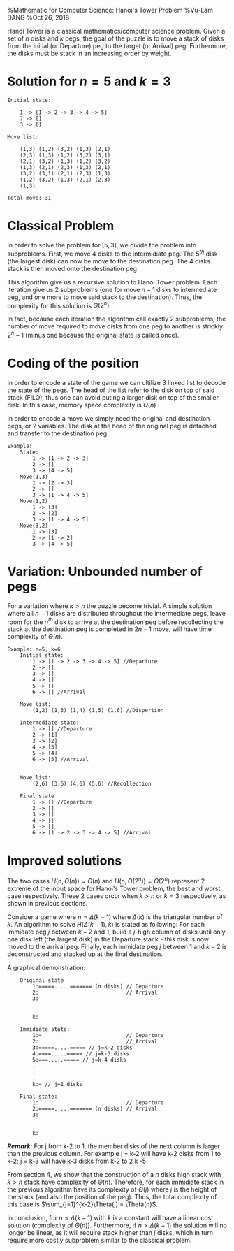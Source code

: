 %Mathematic for Computer Science: Hanoi's Tower Problem
%Vu-Lam DANG
%Oct 26, 2018

Hanoi Tower is a classical mathematics/computer science problem. Given a set of $n$ disks and $k$ pegs, the goal of the puzzle is to move a stack of disks from the initial (or Departure) peg to the target (or Arrival) peg. Furthermore, the disks must be stack in an increasing order by weight.

# Solution for $n = 5$ and $k = 3$

    Initial state:

        1 -> [1 -> 2 -> 3 -> 4 -> 5]
        2 -> []
        3 -> []

    Move list:

        (1,3) (1,2) (3,2) (1,3) (2,1)
        (2,3) (1,3) (1,2) (3,2) (3,1)
        (2,1) (3,2) (1,3) (1,2) (3,2)
        (1,3) (2,1) (2,3) (1,3) (2,1)
        (3,2) (3,1) (2,1) (2,3) (1,3)
        (1,2) (3,2) (1,3) (2,1) (2,3)
        (1,3)

    Total move: 31

# Classical Problem

In order to solve the problem for $[5,3]$, we divide the problem into subproblems. First, we move $4$ disks to the intermidiate peg. The $5^{th}$ disk (the largest disk) can now be move to the destination peg. The $4$ disks stack is then moved onto the destination peg.

This algorithm give us a recursive solution to Hanoi Tower problem. Each iteration give us 2 subproblems (one for move $n-1$ disks to intermediate peg, and one more to move said stack to the destination). Thus, the complexity for this solution is $\Theta(2^n)$.

In fact, because each iteration the algorithm call exactly 2 subproblems, the number of move required to move disks from one peg to another is strickly $2^n - 1$ (minus one because the original state is called once).

# Coding of the position

In order to encode a state of the game we can ultilize $3$ linked list to decode the state of the pegs. The head of the list refer to the disk on top of said stack (FILO), thus one can avoid puting a larger disk on top of the smaller disk. In this case, memory space complexity is $\Theta(n)$

In order to encode a move we simply need the original and destination pegs, or 2 variables. The disk at the head of the original peg is detached and transfer to the destination peg.

    Example:
        State:
            1 -> [1 -> 2 -> 3]
            2 -> []
            3 -> [4 -> 5]
        Move(1,3)
            1 -> [2 -> 3]
            2 -> []
            3 -> [1 -> 4 -> 5]
        Move(1,2)
            1 -> [3]
            2 -> [2]
            3 -> [1 -> 4 -> 5]
        Move(3,2)
            1 -> [3]
            2 -> [1 -> 2]
            3 -> [4 -> 5]

# Variation: Unbounded number of pegs

For a variation where $k > n$ the puzzle become trivial. A simple solution where all $n-1$ disks are distributed throughout the intermediate pegs, leave room for the $n^{th}$ disk to arrive at the destination peg before recollecting the stack at the destination peg is completed in $2n-1$ move, will have time complexity of $\Theta(n)$.

    Example: n=5, k=6
        Initial state:
            1 -> [1 -> 2 -> 3 -> 4 -> 5] //Departure
            2 -> []
            3 -> []
            4 -> []
            5 -> []
            6 -> [] //Arrival

        Move list:
            (1,2) (1,3) (1,4) (1,5) (1,6) //Dispertion

        Intermediate state:
            1 -> [] //Departure
            2 -> [1]
            3 -> [2]
            4 -> [3]
            5 -> [4]
            6 -> [5] //Arrival


        Move list:
            (2,6) (3,6) (4,6) (5,6) //Recollection

        Final state
            1 -> [] //Departure
            2 -> []
            3 -> []
            4 -> []
            5 -> []
            6 -> [1 -> 2 -> 3 -> 4 -> 5] //Arrival

# Improved solutions

The two cases $H(n, \Theta(n)) = \Theta(n)$ and $H(n, \Theta(2^n))= \Theta(2^n)$ represent 2 extreme of the input space for Hanoi's Tower problem, the best and worst case respectively. These 2 cases orcur when $k > n$ or $k = 3$ respectively, as shown in previous sections.

Consider a game where $n=\Delta(k-1)$ where $\Delta(k)$ is the triangular number of $k$. An algorithm to solve $H(\Delta(k-1), k)$ is stated as following: For each immidate peg $j$ between $k-2$ and $1$, build a $j$-high column of disks until only one disk left (the largest disk) in the Departure stack - this disk is now moved to the arrival peg. Finally, each immidate peg $j$ between $1$ and $k-2$ is deconstructed and stacked up at the final destination.

A graphical demonstration:

````
    Original state
        1:=====.....======= (n disks) // Departure
        2:                            // Arrival
        3:
        .
        .
        k:

    Immidiate state:
        1:=                           // Departure
        2:                            // Arrival
        3:=====.....===== // j=k-2 disks
        4:====.....===== // j=k-3 disks
        5:===.....===== // j=k-4 disks
        .
        .
        .
        k:= // j=1 disks

    Final state:
        1:                            // Departure
        2:=====.....======= (n disks) // Arrival
        3:
        .
        .
        k:
````

***Remark***: For j from k-2 to 1, the member disks of the next column is larger than the previous column. For example j = k-2 will have k-2 disks from 1 to k-2; j = k-3 will have k-3 disks from k-2 to 2 k -5

From section 4, we show that the construction of a $n$ disks high stack with $k>n$ stack have complexity of $\Theta(n)$. Therefore, for each immidiate stack in the previous algorithm have its complexity of $\Theta(j)$ where $j$ is the height of the stack (and also the position of the peg). Thus, the total complexity of this case is $\sum_{j=1}^{k-2}\Theta(j) = \Theta(n)$.

In conclusion, for $n \leq \Delta(k-1)$ with $k$ is a constant will have a linear cost solution (complexity of $\Theta(n)$). Furthermore, if $n > \Delta(k-1)$ the solution will no longer be linear, as it will require stack higher than $j$ disks, which in turn require more costly subproblem similar to the classical problem.